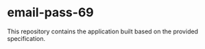 # email-pass-69

This repository contains the application built based on the provided specification.